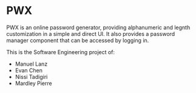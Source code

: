 # PWX
PWX is an online password generator, providing alphanumeric and legnth customization in a simple and direct UI. It also provides a password manager component that can be accessed by logging in.

This is the Software Engineering project of:
- Manuel Lanz
- Evan Chen
- Nissi Tadigiri
- Mardley Pierre
